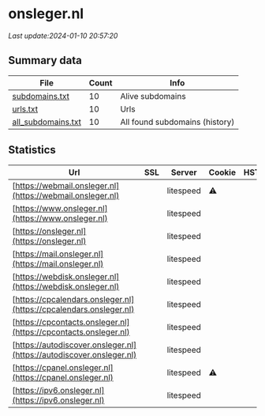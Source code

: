 # onsleger.nl
*Last update:2024-01-10 20:57:20*
## Summary data
| File       | Count | Info |
|------------|-------|------|
|[subdomains.txt](/data/onsleger/subdomains.txt)|10|Alive subdomains|
|[urls.txt](/data/onsleger/urls.txt)|10|Urls|
|[all_subdomains.txt](/data/onsleger/all_subdomains.txt)|10|All found subdomains (history)|
## Statistics
| Url | SSL | Server | Cookie | HSTS | CSP | XFO | XXP | RP | Tech |
|------------|-------|------|------|------|------|------|------|------|------|
|[https://webmail.onsleger.nl](https://webmail.onsleger.nl)| |litespeed|:warning: | | | | |:white_check_mark: | |HTTP/3 LiteSpeed| |
|[https://www.onsleger.nl](https://www.onsleger.nl)| |litespeed| | | | | |:white_check_mark: | |HTTP/3 LiteSpeed Lit...| |
|[https://onsleger.nl](https://onsleger.nl)| |litespeed| | | | | |:white_check_mark: | |HTTP/3 LiteSpeed Lit...| |
|[https://mail.onsleger.nl](https://mail.onsleger.nl)| |litespeed| | | | | |:white_check_mark: | |HTTP/3 LiteSpeed Lit...| |
|[https://webdisk.onsleger.nl](https://webdisk.onsleger.nl)| |litespeed| | | | | |:white_check_mark: | |Basic HTTP/3 LiteSpe...| |
|[https://cpcalendars.onsleger.nl](https://cpcalendars.onsleger.nl)| |litespeed| | | | | |:white_check_mark: | |HTTP/3 LiteSpeed| |
|[https://cpcontacts.onsleger.nl](https://cpcontacts.onsleger.nl)| |litespeed| | | | | |:white_check_mark: | |HTTP/3 LiteSpeed| |
|[https://autodiscover.onsleger.nl](https://autodiscover.onsleger.nl)| |litespeed| | | | | |:white_check_mark: | |HTTP/3 LiteSpeed Lit...| |
|[https://cpanel.onsleger.nl](https://cpanel.onsleger.nl)| |litespeed|:warning: | | | | |:white_check_mark: | |HTTP/3 LiteSpeed cPa...| |
|[https://ipv6.onsleger.nl](https://ipv6.onsleger.nl)| |litespeed| | | | | |:white_check_mark: | |HTTP/3 LiteSpeed Lit...| |
